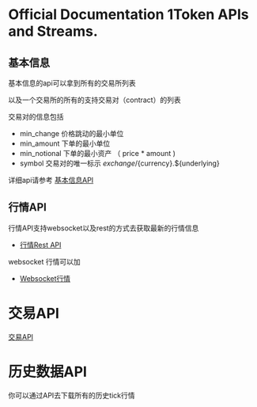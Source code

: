 
# Official Documentation 1Token APIs and Streams.



## 基本信息

基本信息的api可以拿到所有的交易所列表

以及一个交易所的所有的支持交易对（contract）的列表

交易对的信息包括
* min_change 价格跳动的最小单位
* min_amount 下单的最小单位
* min_notional 下单的最小资产 （ price * amount )
* symbol 交易对的唯一标示  ${exchange}/${currency}.${underlying}

详细api请参考 [基本信息API](https://1token.trade/r/swagger?url=/r/swagger/basic.yml)


## 行情API

行情API支持websocket以及rest的方式去获取最新的行情信息

* [行情Rest API](https://1token.trade/r/swagger?url=/r/swagger/quote.yml)

websocket 行情可以加
* [Websocket行情](websocket.md)



# 交易API

[交易API](https://1token.trade/r/swagger?url=/r/swagger/trade.yml)

# 历史数据API

你可以通过API去下载所有的历史tick行情
